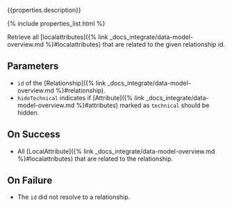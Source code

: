 {{properties.description}}

{% include properties_list.html %}

Retrieve all [localattributes]({% link _docs_integrate/data-model-overview.md %}#localattributes) that are related to the given relationship id.

## Parameters

- `id` of the [Relationship]({% link _docs_integrate/data-model-overview.md %}#relationship).
- `hideTechnical` indicates if [Attribute]({% link _docs_integrate/data-model-overview.md %}#attributes)
  marked as `technical` should be hidden.

## On Success

- All [LocalAttribute]({% link _docs_integrate/data-model-overview.md %}#localattributes) that are related to
  the relationship.

## On Failure

- The `id` did not resolve to a relationship.

